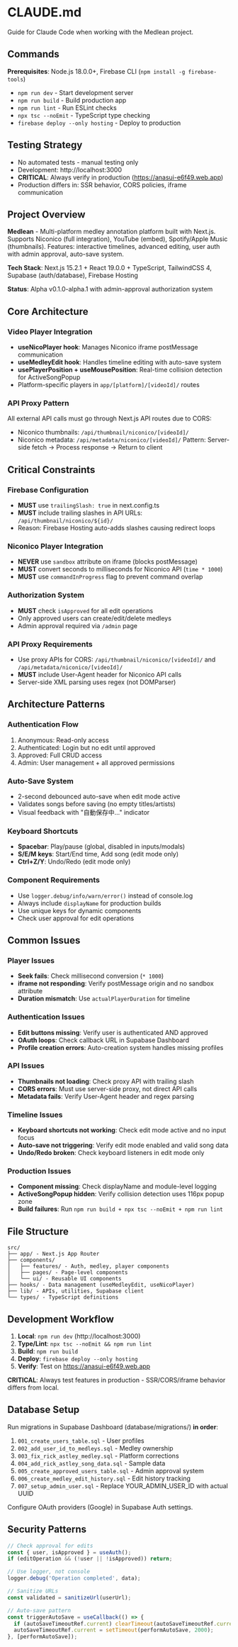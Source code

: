 # CLAUDE.md

Guide for Claude Code when working with the Medlean project.

## Commands

**Prerequisites**: Node.js 18.0.0+, Firebase CLI (`npm install -g firebase-tools`)

- `npm run dev` - Start development server
- `npm run build` - Build production app
- `npm run lint` - Run ESLint checks
- `npx tsc --noEmit` - TypeScript type checking
- `firebase deploy --only hosting` - Deploy to production

## Testing Strategy
- No automated tests - manual testing only
- Development: http://localhost:3000
- **CRITICAL**: Always verify in production (https://anasui-e6f49.web.app)
- Production differs in: SSR behavior, CORS policies, iframe communication

## Project Overview

**Medlean** - Multi-platform medley annotation platform built with Next.js. Supports Niconico (full integration), YouTube (embed), Spotify/Apple Music (thumbnails). Features: interactive timelines, advanced editing, user auth with admin approval, auto-save system.

**Tech Stack**: Next.js 15.2.1 + React 19.0.0 + TypeScript, TailwindCSS 4, Supabase (auth/database), Firebase Hosting

**Status**: Alpha v0.1.0-alpha.1 with admin-approval authorization system

## Core Architecture

### Video Player Integration
- **useNicoPlayer hook**: Manages Niconico iframe postMessage communication
- **useMedleyEdit hook**: Handles timeline editing with auto-save system
- **usePlayerPosition + useMousePosition**: Real-time collision detection for ActiveSongPopup
- Platform-specific players in `app/[platform]/[videoId]/` routes

### API Proxy Pattern
All external API calls must go through Next.js API routes due to CORS:
- Niconico thumbnails: `/api/thumbnail/niconico/[videoId]/`
- Niconico metadata: `/api/metadata/niconico/[videoId]/`
Pattern: Server-side fetch → Process response → Return to client

## Critical Constraints

### Firebase Configuration
- **MUST** use `trailingSlash: true` in next.config.ts
- **MUST** include trailing slashes in API URLs: `/api/thumbnail/niconico/${id}/`
- Reason: Firebase Hosting auto-adds slashes causing redirect loops

### Niconico Player Integration
- **NEVER** use `sandbox` attribute on iframe (blocks postMessage)
- **MUST** convert seconds to milliseconds for Niconico API (`time * 1000`)
- **MUST** use `commandInProgress` flag to prevent command overlap

### Authorization System
- **MUST** check `isApproved` for all edit operations
- Only approved users can create/edit/delete medleys
- Admin approval required via `/admin` page

### API Proxy Requirements
- Use proxy APIs for CORS: `/api/thumbnail/niconico/[videoId]/` and `/api/metadata/niconico/[videoId]/`
- **MUST** include User-Agent header for Niconico API calls
- Server-side XML parsing uses regex (not DOMParser)

## Architecture Patterns

### Authentication Flow
1. Anonymous: Read-only access
2. Authenticated: Login but no edit until approved
3. Approved: Full CRUD access
4. Admin: User management + all approved permissions

### Auto-Save System
- 2-second debounced auto-save when edit mode active
- Validates songs before saving (no empty titles/artists)
- Visual feedback with "自動保存中..." indicator

### Keyboard Shortcuts
- **Spacebar**: Play/pause (global, disabled in inputs/modals)
- **S/E/M keys**: Start/End time, Add song (edit mode only)
- **Ctrl+Z/Y**: Undo/Redo (edit mode only)

### Component Requirements
- Use `logger.debug/info/warn/error()` instead of console.log
- Always include `displayName` for production builds
- Use unique keys for dynamic components
- Check user approval for edit operations

## Common Issues

### Player Issues
- **Seek fails**: Check millisecond conversion (`* 1000`)
- **iframe not responding**: Verify postMessage origin and no sandbox attribute
- **Duration mismatch**: Use `actualPlayerDuration` for timeline

### Authentication Issues
- **Edit buttons missing**: Verify user is authenticated AND approved
- **OAuth loops**: Check callback URL in Supabase Dashboard
- **Profile creation errors**: Auto-creation system handles missing profiles

### API Issues
- **Thumbnails not loading**: Check proxy API with trailing slash
- **CORS errors**: Must use server-side proxy, not direct API calls
- **Metadata fails**: Verify User-Agent header and regex parsing

### Timeline Issues
- **Keyboard shortcuts not working**: Check edit mode active and no input focus
- **Auto-save not triggering**: Verify edit mode enabled and valid song data
- **Undo/Redo broken**: Check keyboard listeners in edit mode only

### Production Issues
- **Component missing**: Check displayName and module-level logging
- **ActiveSongPopup hidden**: Verify collision detection uses 116px popup zone
- **Build failures**: Run `npm run build + npx tsc --noEmit + npm run lint`

## File Structure

```
src/
├── app/ - Next.js App Router
├── components/
│   ├── features/ - Auth, medley, player components
│   ├── pages/ - Page-level components
│   └── ui/ - Reusable UI components
├── hooks/ - Data management (useMedleyEdit, useNicoPlayer)
├── lib/ - APIs, utilities, Supabase client
└── types/ - TypeScript definitions
```

## Development Workflow

1. **Local**: `npm run dev` (http://localhost:3000)
2. **Type/Lint**: `npx tsc --noEmit && npm run lint`
3. **Build**: `npm run build`
4. **Deploy**: `firebase deploy --only hosting`
5. **Verify**: Test on https://anasui-e6f49.web.app

**CRITICAL**: Always test features in production - SSR/CORS/iframe behavior differs from local.

## Database Setup

Run migrations in Supabase Dashboard (database/migrations/) **in order**:
1. `001_create_users_table.sql` - User profiles
2. `002_add_user_id_to_medleys.sql` - Medley ownership
3. `003_fix_rick_astley_medley.sql` - Platform corrections
4. `004_add_rick_astley_song_data.sql` - Sample data
5. `005_create_approved_users_table.sql` - Admin approval system
6. `006_create_medley_edit_history.sql` - Edit history tracking
7. `007_setup_admin_user.sql` - Replace YOUR_ADMIN_USER_ID with actual UUID

Configure OAuth providers (Google) in Supabase Auth settings.

## Security Patterns

```typescript
// Check approval for edits
const { user, isApproved } = useAuth();
if (editOperation && (!user || !isApproved)) return;

// Use logger, not console
logger.debug('Operation completed', data);

// Sanitize URLs
const validated = sanitizeUrl(userUrl);

// Auto-save pattern
const triggerAutoSave = useCallback(() => {
  if (autoSaveTimeoutRef.current) clearTimeout(autoSaveTimeoutRef.current);
  autoSaveTimeoutRef.current = setTimeout(performAutoSave, 2000);
}, [performAutoSave]);
```